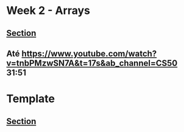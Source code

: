 # Week 2 - Arrays

## [Section](https://cs50.harvard.edu/x/2024/sections/2/)



Até https://www.youtube.com/watch?v=tnbPMzwSN7A&t=17s&ab_channel=CS50 31:51
---

# Template


## [Section]()

